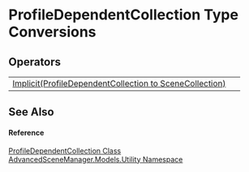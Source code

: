 # ProfileDependentCollection Type Conversions




## Operators
<table>
<tr>
<td><a href="M_AdvancedSceneManager_Models_Utility_ProfileDependentCollection_op_Implicit.md">Implicit(ProfileDependentCollection to SceneCollection)</a></td>
<td> </td></tr>
</table>

## See Also


#### Reference
<a href="T_AdvancedSceneManager_Models_Utility_ProfileDependentCollection.md">ProfileDependentCollection Class</a>  
<a href="N_AdvancedSceneManager_Models_Utility.md">AdvancedSceneManager.Models.Utility Namespace</a>  
